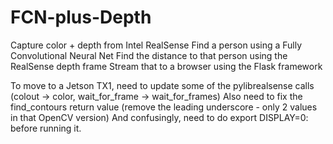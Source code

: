 # FCN-plus-Depth
Capture color + depth from Intel RealSense
Find a person using a Fully Convolutional Neural Net
Find the distance to that person using the RealSense depth frame
Stream that to a browser using the Flask framework

To move to a Jetson TX1, need to update some of the pylibrealsense calls (colout -> color, wait_for_frame -> wait_for_frames)
Also need to fix the find_contours return value (remove the leading underscore - only 2 values in that OpenCV version)
And confusingly, need to do export DISPLAY=0: before running it.
